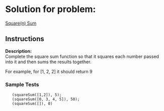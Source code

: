 # Solution for problem:

[Square(n) Sum](https://www.codewars.com/kata/515e271a311df0350d00000f/train/javascript/)

## Instructions

**Description:**  
Complete the square sum function so that it squares each number passed into it and then sums the results together.

For example, for [1, 2, 2] it should return 9

### Sample Tests

```plaintext
   (squareSum([1,2]), 5);
   (squareSum([0, 3, 4, 5]), 50);
   (squareSum([]), 0)
```

